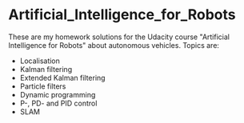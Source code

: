 # Artificial_Intelligence_for_Robots
These are my homework solutions for the Udacity course "Artificial Intelligence for Robots" about autonomous vehicles. 
Topics are:
- Localisation
- Kalman filtering
- Extended Kalman filtering
- Particle filters
- Dynamic programming
- P-, PD- and PID control
- SLAM
